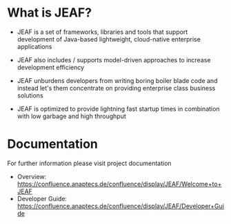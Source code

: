 # What is JEAF?
- JEAF is a set of frameworks, libraries and tools that support development of Java-based lightweight, cloud-native enterprise applications

- JEAF also includes / supports model-driven approaches to increase development efficiency

- JEAF unburdens developers from writing boring boiler blade code and instead let's them concentrate on providing enterprise class business solutions

- JEAF is optimized to provide lightning fast startup times in combination with low garbage and high throughput

# Documentation
For further information please visit project documentation
- Overview: https://confluence.anaptecs.de/confluence/display/JEAF/Welcome+to+JEAF
- Developer Guide: https://confluence.anaptecs.de/confluence/display/JEAF/Developer+Guide

